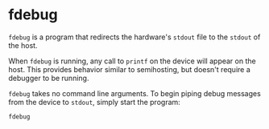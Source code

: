 # fdebug

`fdebug` is a program that redirects the hardware's `stdout` file to the `stdout` of the host.

When `fdebug` is running, any call to `printf` on the device will appear on the host. This provides behavior similar to semihosting, but doesn't require a debugger to be running.

`fdebug` takes no command line arguments. To begin piping debug messages from the device to `stdout`, simply start the program:

```
fdebug
```